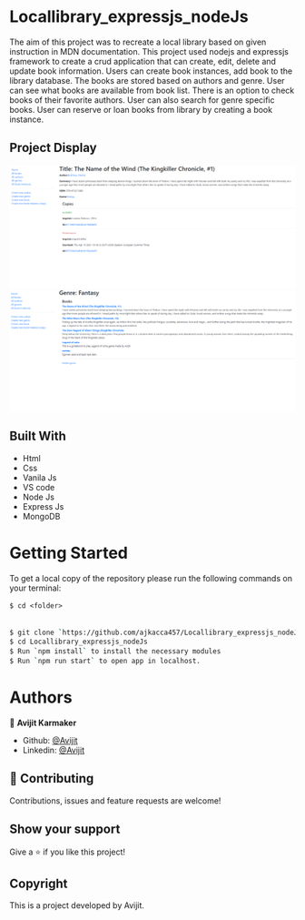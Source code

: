# Locallibrary_expressjs_nodeJs

The aim of this project was to recreate a local library based on given instruction in MDN documentation. This project used nodejs and expressjs framework to create a crud application that can create, edit, delete and update book information. Users can create book instances, add book to the library database. The books are stored based on authors and genre. User can see what books are available from book list. There is an option to check books of their favorite authors. User can also search for genre specific books. User can reserve or loan books from library by creating a book instance.

## Project Display

![screenshot](./public/images/interface1.PNG)
![screenshot](./public/images/interface2.PNG)

## Built With

- Html
- Css
- Vanila Js
- VS code
- Node Js
- Express Js
- MongoDB

# Getting Started

To get a local copy of the repository please run the following commands on your terminal:

```
$ cd <folder>
```

```bash

$ git clone `https://github.com/ajkacca457/Locallibrary_expressjs_nodeJs.git`
$ cd Locallibrary_expressjs_nodeJs
$ Run `npm install` to install the necessary modules
$ Run `npm run start` to open app in localhost.

```

# Authors

👤 **Avijit Karmaker**

- Github: [@Avijit](https://github.com/ajkacca457)
- Linkedin: [@Avijit](https://www.linkedin.com/in/avijit-karmaker-8738a54)

## 🤝 Contributing

Contributions, issues and feature requests are welcome!

## Show your support

Give a ⭐️ if you like this project!

## Copyright

This is a project developed by Avijit.

